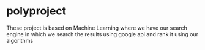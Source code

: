 # polyproject
These project is based on Machine Learning where we have our search engine in which we search the results using google api and rank it using our algorithms
